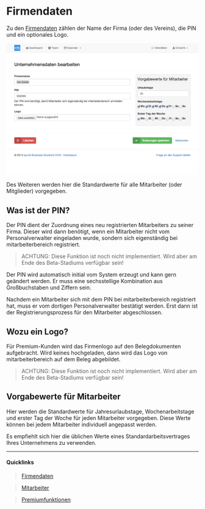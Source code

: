 # Firmendaten

Zu den [Firmendaten][1] zählen der Name der Firma (oder des Vereins), die PIN und ein optionales Logo.

![Firmendaten][img-company]

Des Weiteren werden hier die Standardwerte für alle Mitarbeiter (oder Mitglieder) vorgegeben.


## Was ist der PIN?

Der PIN dient der Zuordnung eines neu registrierten Mitarbeiters zu seiner Firma. Dieser wird dann
 benötigt, wenn ein Mitarbeiter nicht vom Personalverwalter eingeladen wurde, sondern sich
 eigenständig bei mitarbeiterbereich registriert.

> <i class="fa fa-exclamation-triangle fa-fw text-danger"></i> ACHTUNG: Diese Funktion ist noch nicht
 implementiert. Wird aber am Ende des Beta-Stadiums verfügbar sein!

Der PIN wird automatisch initial vom System erzeugt und kann gern geändert werden. Er muss eine
 sechsstellige Kombination aus Großbuchstaben und Ziffern sein.

Nachdem ein Mitarbeiter sich mit dem PIN bei mitarbeiterbereich registriert hat, muss er vom dortigen
 Personalverwalter bestätigt werden. Erst dann ist der Registrierungsprozess für den Mitarbeiter
 abgeschlossen.


## Wozu ein Logo?

Für Premium-Kunden wird das Firmenlogo auf den Belegdokumenten aufgebracht. Wird keines hochgeladen,
 dann wird das Logo von mitarbeiterbereich auf dem Beleg abgebildet.

> <i class="fa fa-exclamation-triangle fa-fw text-danger"></i> ACHTUNG: Diese Funktion ist noch nicht
 implementiert. Wird aber am Ende des Beta-Stadiums verfügbar sein!


## Vorgabewerte für Mitarbeiter

Hier werden die Standardwerte für Jahresurlaubstage, Wochenarbeitstage und erster Tag der Woche für
 jeden Mitarbeiter vorgegeben. Diese Werte können bei jedem Mitarbeiter individuell angepasst werden.

Es empfiehlt sich hier die üblichen Werte eines Standardarbeitsvertrages Ihres Unternehmens zu verwenden.


----
#### Quicklinks
> <i class="fa fa-briefcase fa-fw"></i> [Firmendaten][1]

> <i class="fa fa-book fa-fw"></i> [Mitarbeiter][2]

> <i class="fa fa-book fa-fw"></i> [Premiumfunktionen][3]

[1]: https://www.mitarbeiterbereich.de/company
[2]: ./mitarbeiter.md
[3]: ./premium.md
[img-company]: ./images/mb_company_manager_1024x702.png "Firmendaten"
